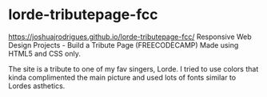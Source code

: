 # lorde-tributepage-fcc
https://joshuajrodrigues.github.io/lorde-tributepage-fcc/
Responsive Web Design Projects - Build a Tribute Page (FREECODECAMP)
Made using HTML5 and CSS only.

The site is a tribute to one of my fav singers, Lorde. I tried to use colors that kinda complimented the main picture and used lots of fonts similar to Lordes asthetics.
